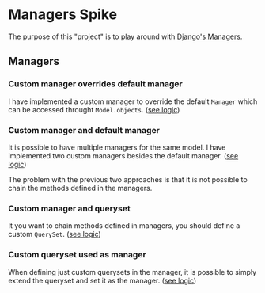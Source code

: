# Managers Spike

The purpose of this "project" is to play around with [Django's Managers][managers].

## Managers

### Custom manager overrides default manager

I have implemented a custom manager to override the default `Manager`
which can be accessed throught `Model.objects`. ([see logic][custom-manager])

### Custom manager and default manager

It is possible to have multiple managers for the same model.
I have implemented two custom managers besides the default manager. ([see logic][multiple-managers])

The problem with the previous two approaches is that it is not possible to chain
the methods defined in the managers.

### Custom manager and queryset

It you want to chain methods defined in managers, you should define a custom `QuerySet`.
([see logic][custom-queryset-manager])

### Custom queryset used as manager

When defining just custom querysets in the manager, it is possible to simply extend the queryset
and set it as the manager. ([see logic][query-set-as-manager])

[custom-manager]: ./foo/models/document.py
[custom-queryset-manager]: ./foo/models/author.py
[managers]: https://docs.djangoproject.com/en/dev/topics/db/managers/
[multiple-managers]: ./foo/models/book.py
[query-set-as-manager]: ./foo/models/publisher.py

